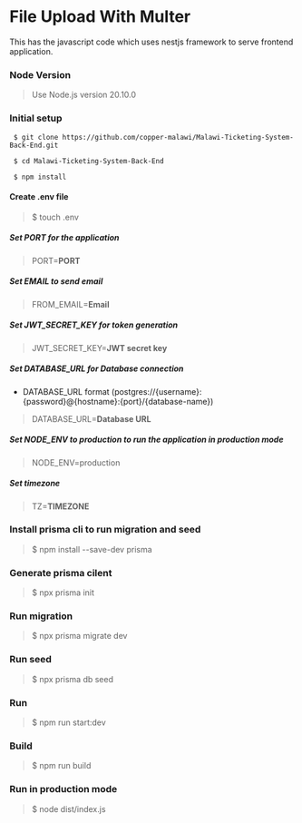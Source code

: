 # File Upload With Multer

This has the javascript code which uses nestjs framework to serve frontend application.

### Node Version

> Use Node.js version 20.10.0

### Initial setup

```
 $ git clone https://github.com/copper-malawi/Malawi-Ticketing-System-Back-End.git

 $ cd Malawi-Ticketing-System-Back-End

 $ npm install
```

#### Create .env file

> \$ touch .env

##### Set PORT for the application

> PORT=**PORT**

##### Set EMAIL to send email

> FROM_EMAIL=**Email**

##### Set JWT_SECRET_KEY for token generation

> JWT_SECRET_KEY=**JWT secret key**

##### Set DATABASE_URL for Database connection

- DATABASE_URL format (postgres://{username}:{password}@{hostname}:{port}/{database-name})

> DATABASE_URL=**Database URL**

##### Set NODE_ENV to production to run the application in production mode

> NODE_ENV=production

##### Set timezone

> TZ=**TIMEZONE**

### Install prisma cli to run migration and seed

> \$ npm install --save-dev prisma

### Generate prisma cilent

> \$ npx prisma init

### Run migration

> \$ npx prisma migrate dev

### Run seed

> \$ npx prisma db seed

### Run

> \$ npm run start:dev

### Build

> \$ npm run build

### Run in production mode

> \$ node dist/index.js
